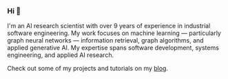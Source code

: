 ### Hi 👋

I'm an AI research scientist with over 9 years of experience in industrial software engineering. My work focuses on machine learning — particularly graph neural networks — information retrieval, graph algorithms, and applied generative AI. My expertise spans software development, systems engineering, and applied AI research.

Check out some of my projects and tutorials on my [blog](https://blog.miz.space).


